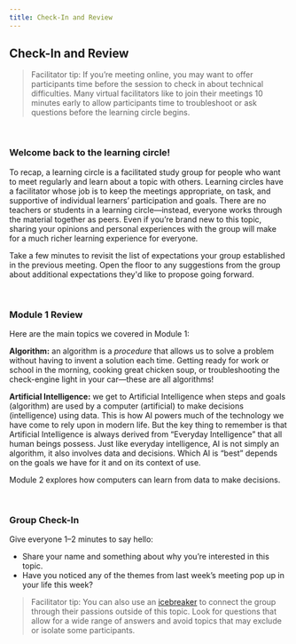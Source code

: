 ```yaml
---
title: Check-In and Review
---
```


## Check-In and Review

> Facilitator tip: If you’re meeting online, you may want to offer participants time before the session to check in about technical difficulties. Many virtual facilitators like to join their meetings 10 minutes early to allow participants time to troubleshoot or ask questions before the learning circle begins.

<br>

### Welcome back to the learning circle!

To recap, a learning circle is a facilitated study group for people who want to meet regularly and learn about a topic with others. Learning circles have a facilitator whose job is to keep the meetings appropriate, on task, and supportive of individual learners’ participation and goals. There are no teachers or students in a learning circle—instead, everyone works through the material together as peers. Even if you’re brand new to this topic, sharing your opinions and personal experiences with the group will make for a much richer learning experience for everyone.

Take a few minutes to revisit the list of expectations your group established in the previous meeting. Open the floor to any suggestions from the group about additional expectations they'd like to propose going forward.

<br>

### Module 1 Review

Here are the main topics we covered in Module 1:

**Algorithm:** an algorithm is a *procedure* that allows us to solve a problem without having to invent a solution each time.  Getting ready for work or school in the morning, cooking great chicken soup, or troubleshooting the check-engine light in your car—these are all algorithms! 

**Artificial Intelligence:** we get to Artificial Intelligence when steps and goals (algorithm) are used by a computer (artificial) to make decisions (intelligence) using data. This is how AI powers much of the technology we have come to rely upon in modern life. But the key thing to remember is that Artificial Intelligence is always derived from “Everyday Intelligence” that all human beings possess. Just like everyday intelligence, AI is not simply an algorithm, it also involves data and decisions. Which AI is “best” depends on the goals we have for it and on its context of use. 

Module 2 explores how computers can learn from data to make decisions.

<br>

### Group Check-In

Give everyone 1–2 minutes to say hello:
* Share your name and something about why you’re interested in this topic.
* Have you noticed any of the themes from last week’s meeting pop up in your life this week?

> Facilitator tip: You can also use an [icebreaker](https://museumhack.com/list-icebreakers-questions/) to connect the group through their passions outside of this topic. Look for questions that allow for a wide range of answers and avoid topics that may exclude or isolate some participants.

